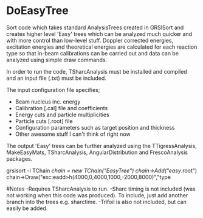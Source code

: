 # DoEasyTree

Sort code which takes standard AnalysisTrees created in GRSISort and creates higher level 'Easy' trees which can be analyzed much quicker and with more control than low-level stuff. Doppler corrected energies, excitation energies and theoretical energies are calculated for each reaction type so that in-beam calibrations can be carried out and data can be analyzed using simple draw commands. 

In order to run the code, TSharcAnalysis must be installed and compiled and an input file (.txt) must be included.

The input configuration file specifies;
  - Beam nucleus inc. energy
  - Calibration [.cal] file and coefficients
  - Energy cuts and particle multiplicities
  - Particle cuts [.root] file 
  - Configuration parameters such as target position and thickness
  - Other awesome stuff I can't think of right now

The output 'Easy' trees can be further analyzed using the TTigressAnalysis, MakeEasyMats, TSharcAnalysis, AngularDistribution and FrescoAnalysis packages.

grsisort -l
TChain *chain = new TChain("EasyTree")
chain->Add("easy*.root")
chain->Draw("exc:eadd>h(4000,0,4000,1000,-2000,8000)","type


#Notes
  -Requires TSharcAnalysis to run. 
  -Sharc timing is not included (was not working when this code was produced). To include, just add another branch into the trees e.g. sharctime.
  -Trifoil is also not included, but can easily be added.
